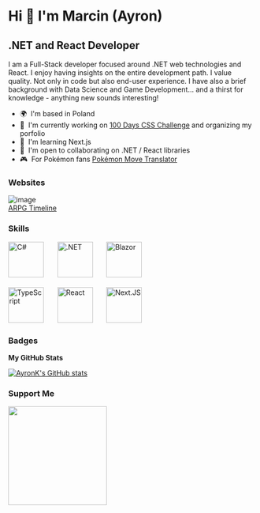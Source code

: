Hi 👋 I'm Marcin (Ayron)
=======================

.NET and React Developer
------------------------

I am a Full-Stack developer focused around .NET web technologies and React. I enjoy having insights on the entire development path. I value quality. Not only in code but also end-user experience. I have also a brief background with Data Science and Game Development... and a thirst for knowledge - anything new sounds interesting!

* 🌍  I'm based in Poland
* 🚀  I'm currently working on [100 Days CSS Challenge](https://100dayscss.ayronk.com/) and organizing my porfolio
* 🧠  I'm learning Next.js
* 🤝  I'm open to collaborating on .NET / React libraries
* :video_game:  For Pokémon fans [Pokémon Move Translator](https://poke-move-translator.netlify.app)

### Websites
![image](https://github.com/AyronK/ayronk/assets/26150059/6f57729a-3644-46fa-a33e-59eb4dab6ec8)  
[ARPG Timeline](https://arpg-timeline.netlify.app/)  

### Skills

<p align="left">
<a href="https://docs.microsoft.com/en-us/dotnet/csharp/" target="_blank" rel="noreferrer"><img src="https://cdn.cdnlogo.com/logos/c/27/c.svg" width="72" height="72" alt="C#" /></a>&nbsp;&nbsp;&nbsp;&nbsp;&nbsp;&nbsp;
<a href="https://dotnet.microsoft.com/en-us/" target="_blank" rel="noreferrer"><img src="https://upload.wikimedia.org/wikipedia/commons/thumb/7/7d/Microsoft_.NET_logo.svg/456px-Microsoft_.NET_logo.svg.png" width="72" height="72" alt=".NET" /></a>&nbsp;&nbsp;&nbsp;&nbsp;&nbsp;&nbsp;
<a href="https://docs.microsoft.com/pl-pl/aspnet/core/blazor/?view=aspnetcore-6.0" target="_blank" rel="noreferrer"><img src="https://upload.wikimedia.org/wikipedia/commons/thumb/d/d0/Blazor.png/800px-Blazor.png" width="72" height="72" alt="Blazor" /></a>&nbsp;&nbsp;&nbsp;&nbsp;&nbsp;&nbsp;
<br/>
<br/>
<a href="https://www.typescriptlang.org/" target="_blank" rel="noreferrer"><img src="https://raw.githubusercontent.com/danielcranney/readme-generator/main/public/icons/skills/typescript-colored.svg" width="72" height="72" alt="TypeScript" /></a>&nbsp;&nbsp;&nbsp;&nbsp;&nbsp;&nbsp;
<a href="https://reactjs.org/" target="_blank" rel="noreferrer"><img src="https://raw.githubusercontent.com/danielcranney/readme-generator/main/public/icons/skills/react-colored.svg" width="72" height="72" alt="React" /></a>&nbsp;&nbsp;&nbsp;&nbsp;&nbsp;&nbsp;
<a href="https://nextjs.org/" target="_blank" rel="noreferrer"><img src="https://raw.githubusercontent.com/danielcranney/readme-generator/main/public/icons/skills/nextjs.svg" width="72" height="72" alt="Next.JS" /></a>&nbsp;&nbsp;&nbsp;&nbsp;&nbsp;&nbsp;
</p>

### Badges

<b>My GitHub Stats</b>

<a href="http://www.github.com/AyronK"><img src="https://github-readme-stats.vercel.app/api?username=AyronK&show_icons=true&hide=contribs&count_private=true&title_color=3382ed&text_color=ffffff&icon_color=3382ed&bg_color=1c1917&hide_border=true&show_icons=true" alt="AyronK's GitHub stats" /></a>

### Support Me

<a href="https://www.buymeacoffee.com/ayron"><img src="https://cdn.buymeacoffee.com/buttons/v2/default-yellow.png" width="200" /></a>

